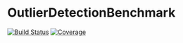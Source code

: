 # OutlierDetectionBenchmark

[![Build Status](https://github.com/OutlierDetectionJL/OutlierDetectionBenchmark.jl/workflows/CI/badge.svg)](https://github.com/OutlierDetectionJL/OutlierDetectionBenchmark.jl/actions)
[![Coverage](https://codecov.io/gh/OutlierDetectionJL/OutlierDetectionBenchmark.jl/branch/master/graph/badge.svg)](https://codecov.io/gh/OutlierDetectionJL/OutlierDetectionBenchmark.jl)
